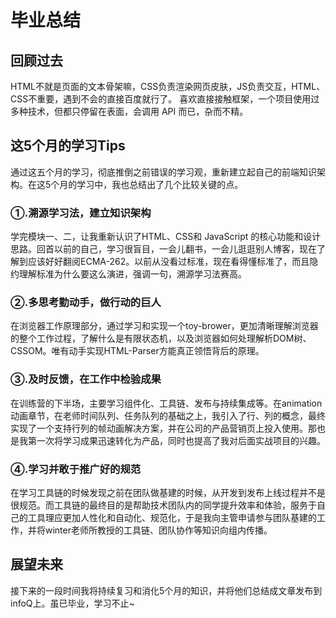 # 毕业总结


## 回顾过去
HTML不就是页面的文本骨架嘛，CSS负责渲染网页皮肤，JS负责交互，HTML、CSS不重要，遇到不会的直接百度就行了。
喜欢直接接触框架，一个项目使用过多种技术，但都只停留在表面，会调用 API 而已，杂而不精。


## 这5个月的学习Tips
通过这五个月的学习，彻底推倒之前错误的学习观，重新建立起自己的前端知识架构。在这5个月的学习中，我也总结出了几个比较关键的点。

### ①.溯源学习法，建立知识架构

学完模块一、二，让我重新认识了HTML、CSS和 JavaScript 的核心功能和设计思路。回首以前的自己，学习很盲目，一会儿翻书，一会儿逛逛别人博客，现在了解到应该好好翻阅ECMA-262。以前从没看过标准，现在看得懂标准了，而且隐约理解标准为什么要这么演进，强调一句，溯源学习法赛高。

### ②.多思考勤动手，做行动的巨人

在浏览器工作原理部分，通过学习和实现一个toy-brower，更加清晰理解浏览器的整个工作过程，了解什么是有限状态机，以及浏览器如何处理解析DOM树、CSSOM。唯有动手实现HTML-Parser方能真正领悟背后的原理。

### ③.及时反馈，在工作中检验成果

在训练营的下半场，主要学习组件化、工具链、发布与持续集成等。在animation动画章节，在老师时间队列、任务队列的基础之上，我引入了行、列的概念，最终实现了一个支持行列的帧动画解决方案，并在公司的产品营销页上投入使用。那也是我第一次将学习成果迅速转化为产品，同时也提高了我对后面实战项目的兴趣。

### ④.学习并敢于推广好的规范

在学习工具链的时候发现之前在团队做基建的时候，从开发到发布上线过程并不是很规范。而工具链的最终目的是帮助技术团队内的同学提升效率和体验，服务于自己的工具理应更加人性化和自动化、规范化，于是我向主管申请参与团队基建的工作，并将winter老师所教授的工具链、团队协作等知识向组内传播。


## 展望未来

接下来的一段时间我将持续复习和消化5个月的知识，并将他们总结成文章发布到infoQ上。虽已毕业，学习不止~






